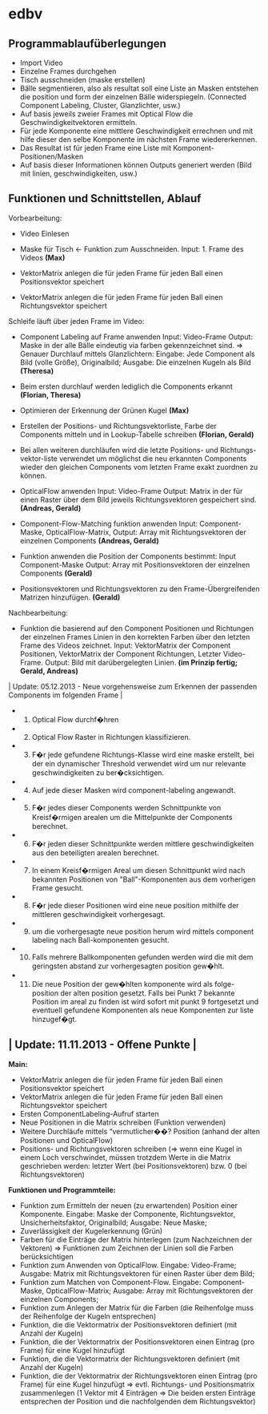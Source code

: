 edbv
====

Programmablaufüberlegungen
--------------------------
* Import Video
* Einzelne Frames durchgehen
* Tisch ausschneiden (maske erstellen)
* Bälle segmentieren, also als resultat soll eine Liste an Masken entstehen die position und form der einzelnen Bälle widerspiegeln. (Connected Component Labeling, Cluster, Glanzlichter, usw.)
* Auf basis jeweils zweier Frames mit Optical Flow die Geschwindigkeitvektoren ermitteln.
* Für jede Komponente eine mittlere Geschwindigkeit errechnen und mit hilfe dieser den selbe Komponente im nächsten Frame wiedererkennen.
* Das Resultat ist für jeden Frame eine Liste mit Komponent-Positionen/Masken
* Auf basis dieser Informationen können Outputs generiert werden (Bild mit linien, geschwindigkeiten, usw.)

Funktionen und Schnittstellen, Ablauf
-------------------------------------
Vorbearbeitung: 
* Video Einlesen
* Maske für Tisch <- Funktion zum Ausschneiden. Input: 1. Frame des Videos
**(Max)**

* VektorMatrix anlegen die für jeden Frame für jeden Ball einen Positionsvektor speichert
* VektorMatrix anlegen die für jeden Frame für jeden Ball einen Richtungsvektor speichert

Schleife läuft über jeden Frame im Video:
* Component Labeling auf Frame anwenden Input: Video-Frame Output: Maske in der alle Bälle eindeutig via farben gekennzeichnet sind.
 => Genauer Durchlauf mittels Glanzlichtern: Eingabe: Jede Component als Bild (volle Größe), Originalbild; Ausgabe: Die einzelnen Kugeln als Bild
**(Theresa)**

* Beim ersten durchlauf werden lediglich die Components erkannt
**(Florian, Theresa)**

* Optimieren der Erkennung der Grünen Kugel
**(Max)**

* Erstellen der Positions- und Richtungsvektorliste, Farbe der Components mitteln und in Lookup-Tabelle schreiben 
**(Florian, Gerald)**

* Bei allen weiteren durchläufen wird die letzte Positions- und Richtungs-vektor-liste verwendet um möglichst die neu erkannten Components wieder den gleichen Components vom letzten Frame exakt zuordnen zu können.

* OpticalFlow anwenden Input: Video-Frame Output: Matrix in der für einen Raster über dem Bild jeweils Richtungsvektoren gespeichert sind.
**(Andreas, Gerald)**

* Component-Flow-Matching funktion anwenden Input: Component-Maske, OpticalFlow-Matrix, Output: Array mit Richtungsvektoren der einzelnen Components
**(Andreas, Gerald)**

* Funktion anwenden die Position der Components bestimmt: Input Component-Maske Output: Array mit Positionsvektoren der einzelnen Components
**(Gerald)**

* Positionsvektoren und Richtungsvektoren zu den Frame-Übergreifenden Matrizen hinzufügen.
**(Gerald)**

Nachbearbeitung: 
* Funktion die basierend auf den Component Positionen und Richtungen der einzelnen Frames Linien in den korrekten Farben über den letzten Frame des Videos zeichnet. Input: VektorMatrix der Component Positionen, VektorMatrix der Component Richtungen, Letzter Video-Frame. Output: Bild mit darübergelegten Linien.
**(im Prinzip fertig; Gerald, Andreas)**

| Update: 05.12.2013 - Neue vorgehensweise zum Erkennen der passenden Components im folgenden Frame |
* 1. Optical Flow durchf�hren
* 2. Optical Flow Raster in Richtungen klassifizieren. 
* 3. F�r jede gefundene Richtungs-Klasse wird eine maske erstellt, bei der ein dynamischer Threshold verwendet wird um nur relevante geschwindigkeiten zu ber�cksichtigen.
* 4. Auf jede dieser Masken wird component-labeling angewandt.
* 5. F�r jedes dieser Components werden Schnittpunkte von Kreisf�rmigen arealen um die Mittelpunkte der Components berechnet.
* 6. F�r jeden dieser Schnittpunkte werden mittlere geschwindigkeiten aus den beteiligten arealen berechnet.
* 7. In einem Kreisf�rmigen Areal um diesen Schnittpunkt wird nach bekannten Positionen von "Ball"-Komponenten aus dem vorherigen Frame gesucht.
* 8. F�r jede dieser Positionen wird eine neue position mithilfe der mittleren geschwindigkeit vorhergesagt.
* 9. um die vorhergesagte neue position herum wird mittels component labeling nach Ball-komponenten gesucht.
* 10. Falls mehrere Ballkomponenten gefunden werden wird die mit dem geringsten abstand zur vorhergesagten position gew�hlt.
* 11. Die neue Position der gew�hlten komponente wird als folge-position der alten position gesetzt.
Falls bei Punkt 7 bekannte Position im areal zu finden ist wird sofort mit punkt 9 fortgesetzt und eventuell gefundene Komponenten als neue Komponenten zur liste hinzugef�gt.

| Update: 11.11.2013 - Offene Punkte |
--------------------------------------

**Main:**
- VektorMatrix anlegen die für jeden Frame für jeden Ball einen Positionsvektor speichert
- VektorMatrix anlegen die für jeden Frame für jeden Ball einen Richtungsvektor speichert
- Ersten ComponentLabeling-Aufruf starten
- Neue Positionen in die Matrix schreiben (Funktion verwenden)
- Weitere Durchläufe mittels “vermutlicher��? Position (anhand der alten Positionen und OpticalFlow)
- Positions- und Richtungsvektoren schreiben (=> wenn eine Kugel in einem Loch verschwindet, müssen trotzdem Werte in die Matrix geschrieben werden: letzter Wert (bei Positionsvektoren) bzw. 0 (bei Richtungsvektoren)

**Funktionen und Programmteile:**
- Funktion zum Ermitteln der neuen (zu erwartenden) Position einer Komponente. Eingabe: Maske der Componente, Richtungsvektor, Unsicherheitsfaktor, Originalbild; Ausgabe: Neue Maske;
- Zuverlässigkeit der Kugelerkennung (Grün)
- Farben für die Einträge der Matrix hinterlegen (zum Nachzeichnen der Vektoren) => Funktionen zum Zeichnen der Linien soll die Farben berücksichtigen
- Funktion zum Anwenden von OpticalFlow. Eingabe: Video-Frame; Ausgabe: Matrix mit Richtungsvektoren für einen Raster über dem Bild;
- Funktion zum Matchen von Component-Flow. Eingabe: Component-Maske, OpticalFlow-Matrix; Ausgabe: Array mit Richtungsvektoren der einzelnen Components;
- Funktion zum Anlegen der Matrix für die  Farben (die Reihenfolge muss der Reihenfolge der Kugeln entsprechen)
- Funktion, die die Vektormatrix der Positionsvektoren definiert (mit Anzahl der Kugeln)
- Funktion, die der Vektormatrix der Positionsvektoren einen Eintrag (pro Frame) für eine Kugel hinzufügt
- Funktion, die die Vektormatrix der Richtungsvektoren definiert (mit Anzahl der Kugeln)
- Funktion, die der Vektormatrix der Richtungsvektoren einen Eintrag (pro Frame) für eine Kugel hinzufügt
⇒ evtl. Richtungs- und Positionsmatrix zusammenlegen (1 Vektor mit 4 Einträgen => Die beiden ersten Einträge entsprechen der Position und die nachfolgenden dem Richtungsvektor)
